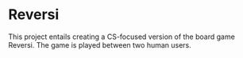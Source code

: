 # Reversi

This project entails creating a CS-focused version of the board game Reversi. The game is played between two human users.
